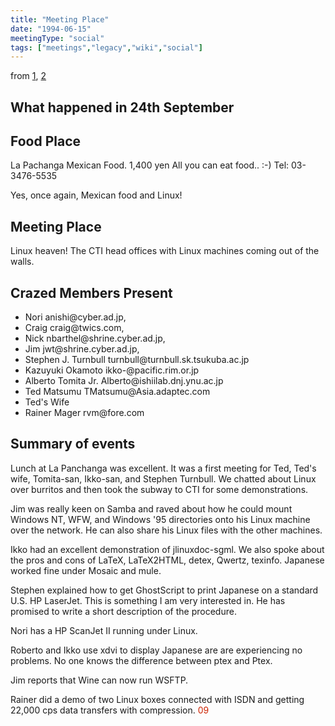 ```yaml
---
title: "Meeting Place"
date: "1994-06-15"
meetingType: "social"
tags: ["meetings","legacy","wiki","social"]
---
```


<p>from <a href="http://www.tlug.jp/meetings/1995/95sep.html">1</a>, <a href="http://lists.tlug.jp/ML/9509/msg00023.html">2</a></p>
<h2 id="what_happened_in_24th_september">What happened in 24th September</h2>
<h2 id="food_place">Food Place</h2>
<p>La Pachanga Mexican Food.
1,400 yen
All you can eat food.. :-)
Tel: 03-3476-5535</p>
<p>Yes, once again, Mexican food and Linux!</p>
<h2 id="meeting_place">Meeting Place</h2>
<p>Linux heaven! The CTI head offices with Linux machines coming out of the walls.</p>
<h2 id="crazed_members_present">Crazed Members Present</h2>
<ul>
<li>Nori anishi@cyber.ad.jp,</li>
<li>Craig craig@twics.com,</li>
<li>Nick nbarthel@shrine.cyber.ad.jp,</li>
<li>Jim jwt@shrine.cyber.ad.jp,</li>
<li>Stephen J. Turnbull turnbull@turnbull.sk.tsukuba.ac.jp</li>
<li>Kazuyuki Okamoto ikko-@pacific.rim.or.jp</li>
<li>Alberto Tomita Jr. Alberto@ishiilab.dnj.ynu.ac.jp</li>
<li>Ted Matsumu TMatsumu@Asia.adaptec.com</li>
<li>Ted's Wife</li>
<li>Rainer Mager rvm@fore.com</li>
</ul>
<h2 id="summary_of_events">Summary of events</h2>
<p>Lunch at La Panchanga was excellent. It was a first meeting for Ted, Ted's wife, Tomita-san, Ikko-san, and Stephen Turnbull. We chatted about Linux over burritos and then took the subway to CTI for some demonstrations.</p>
<p>Jim was really keen on Samba and raved about how he could mount Windows NT, WFW, and Windows '95 directories onto his Linux machine over the network. He can also share his Linux files with the other machines.</p>
<p>Ikko had an excellent demonstration of jlinuxdoc-sgml. We also spoke about the pros and cons of LaTeX, LaTeX2HTML, detex, Qwertz, texinfo. Japanese worked fine under Mosaic and mule.</p>
<p>Stephen explained how to get GhostScript to print Japanese on a standard U.S. HP LaserJet. This is something I am very interested in. He has promised to write a short description of the procedure.</p>
<p>Nori has a HP ScanJet II running under Linux.</p>
<p>Roberto and Ikko use xdvi to display Japanese are are experiencing no problems. No one knows the difference between ptex and Ptex.</p>
<p>Jim reports that Wine can now run WSFTP.</p>
<p>Rainer did a demo of two Linux boxes connected with ISDN and getting 22,000 cps data transfers with compression.
<font color="#CC2200">09</font></p>